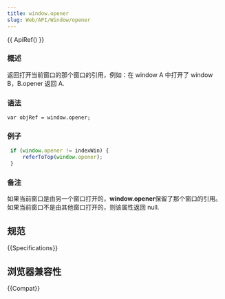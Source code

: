 ```yaml
---
title: window.opener
slug: Web/API/Window/opener
---
```


{{ ApiRef() }}

### 概述

返回打开当前窗口的那个窗口的引用，例如：在 window A 中打开了 window B，B.opener 返回 A.

### 语法

```plain
var objRef = window.opener;
```

### 例子

```js
 if (window.opener != indexWin) {
     referToTop(window.opener);
 }
```

### 备注

如果当前窗口是由另一个窗口打开的，**window\.opener**保留了那个窗口的引用。如果当前窗口不是由其他窗口打开的，则该属性返回 null.

## 规范

{{Specifications}}

## 浏览器兼容性

{{Compat}}
